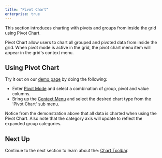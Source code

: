 ```yaml
---
title: "Pivot Chart"
enterprise: true
---
```


This section introduces charting with pivots and groups from inside the grid using Pivot Chart.

Pivot Chart allow users to chart all grouped and pivoted data from inside the grid. When pivot mode is active in the grid, the pivot chart menu item will appear in the grid's context menu.

## Using Pivot Chart

Try it out on our [demo page](../../../example.php) by doing the following:

- Enter [Pivot Mode](/pivoting/#pivot-mode) and select a combination of group, pivot and value columns.
- Bring up the [Context Menu](/context-menu/) and select the desired chart type from the 'Pivot Chart' sub menu.

<gif src="pivot-chart.gif" alt="Pivot Chart"></gif>

Notice from the demonstration above that all data is charted when using the Pivot Chart. Also note that the category axis will update to reflect the expanded group categories.

## Next Up

Continue to the next section to learn about the: [Chart Toolbar](/integrated-charts-toolbar/).
